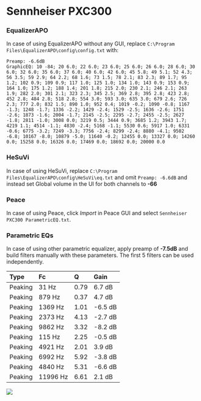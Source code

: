 # Sennheiser PXC300

### EqualizerAPO
In case of using EqualizerAPO without any GUI, replace `C:\Program Files\EqualizerAPO\config\config.txt`
with:
```
Preamp: -6.6dB
GraphicEQ: 10 -84; 20 6.0; 22 6.0; 23 6.0; 25 6.0; 26 6.0; 28 6.0; 30 6.0; 32 6.0; 35 6.0; 37 6.0; 40 6.0; 42 6.0; 45 5.8; 49 5.1; 52 4.3; 56 3.5; 59 2.9; 64 2.2; 68 1.6; 73 1.5; 78 2.1; 83 2.3; 89 1.7; 95 1.2; 102 0.9; 109 0.9; 117 1.0; 125 1.0; 134 1.0; 143 0.9; 153 0.9; 164 1.0; 175 1.2; 188 1.4; 201 1.8; 215 2.0; 230 2.1; 246 2.1; 263 1.9; 282 2.0; 301 2.1; 323 2.3; 345 2.5; 369 2.8; 395 2.8; 423 2.8; 452 2.8; 484 2.8; 518 2.8; 554 3.0; 593 3.0; 635 3.0; 679 2.6; 726 2.3; 777 2.0; 832 1.5; 890 1.0; 952 0.4; 1019 -0.2; 1090 -0.8; 1167 -1.3; 1248 -1.7; 1336 -2.2; 1429 -2.4; 1529 -2.5; 1636 -2.6; 1751 -2.6; 1873 -1.6; 2004 -1.7; 2145 -2.5; 2295 -2.7; 2455 -2.5; 2627 -1.8; 2811 -1.0; 3008 0.0; 3219 0.5; 3444 0.9; 3685 1.2; 3943 1.7; 4219 1.1; 4514 -1.1; 4830 -2.4; 5168 -1.1; 5530 0.6; 5917 1.0; 6331 -0.6; 6775 -3.2; 7249 -3.3; 7756 -2.4; 8299 -2.4; 8880 -4.1; 9502 -6.8; 10167 -8.0; 10879 -5.0; 11640 -0.2; 12455 0.0; 13327 0.0; 14260 0.0; 15258 0.0; 16326 0.0; 17469 0.0; 18692 0.0; 20000 0.0
```

### HeSuVi
In case of using HeSuVi, replace `C:\Program Files\EqualizerAPO\config\HeSuVi\eq.txt` and omit `Preamp:
-6.6dB` and instead set Global volume in the UI for both channels to **-66**

### Peace
In case of using Peace, click *Import* in Peace GUI and select `Sennheiser PXC300 ParametricEQ.txt`.

### Parametric EQs
In case of using other parametric equalizer, apply preamp of **-7.5dB** and build filters manually with
these parameters. The first 5 filters can be used independently.

| Type    | Fc       |    Q | Gain    |
|:--------|:---------|:-----|:--------|
| Peaking | 31 Hz    | 0.79 | 6.7 dB  |
| Peaking | 879 Hz   | 0.37 | 4.7 dB  |
| Peaking | 1369 Hz  | 1.01 | -6.5 dB |
| Peaking | 2373 Hz  | 4.13 | -2.7 dB |
| Peaking | 9862 Hz  | 3.32 | -8.2 dB |
| Peaking | 115 Hz   | 2.25 | -0.5 dB |
| Peaking | 4921 Hz  | 2.01 | 3.9 dB  |
| Peaking | 6992 Hz  | 5.92 | -3.8 dB |
| Peaking | 4840 Hz  | 5.31 | -6.6 dB |
| Peaking | 11996 Hz | 6.61 | 2.1 dB  |

![](https://raw.githubusercontent.com/jaakkopasanen/AutoEq/master/results/headphonecom/sbaf-serious/Sennheiser%20PXC300/Sennheiser%20PXC300.png)